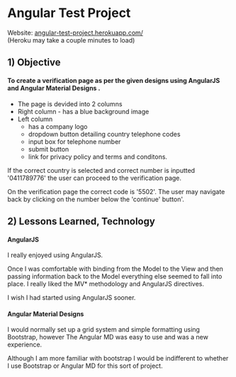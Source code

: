 # Angular Test Project #

Website: [angular-test-project.herokuapp.com/](https://angular-test-project.herokuapp.com/)  
(Heroku may take a couple minutes to load)

## __1) Objective__ ##
#### To create a verification page as per the given designs using __AngularJS__ and __Angular Material Designs__ . ####
- The page is devided into 2 columns 
- Right column - has a blue background image
- Left column 
    - has a company logo
    - dropdown button detailing country telephone codes
    - input box for telephone number
    - submit button
    - link for privacy policy and terms and conditons.

If the correct country is selected and correct number is inputted '0411789776' the user can proceed to the verification page. 

On the verification page the correct code is '5502'. The user may navigate back by clicking on the number below the 'continue' button'.

## __2) Lessons Learned, Technology__ ##

#### __AngularJS__ ####
I really enjoyed using AngularJS. 

Once I was comfortable with binding from the Model to the View and then passing information back to the Model everything else seemed to fall into place.
I really liked the MV* methodology and AngularJS directives.

I wish I had started using AngularJS sooner.
 
#### __Angular Material Designs__ ####
I would normally set up a grid system and simple formatting using Bootstrap, however The Angular MD was easy to use and was a new experience. 

Although I am more familiar with bootstrap I would be indifferent to whether I use Bootstrap or Angular MD for this sort of project.
